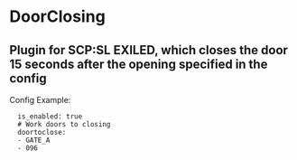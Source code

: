# DoorClosing
## Plugin for SCP:SL EXILED, which closes the door 15 seconds after the opening specified in the config

Config Example: 
```
  is_enabled: true
  # Work doors to closing
  doortoclose:
  - GATE_A
  - 096
```
